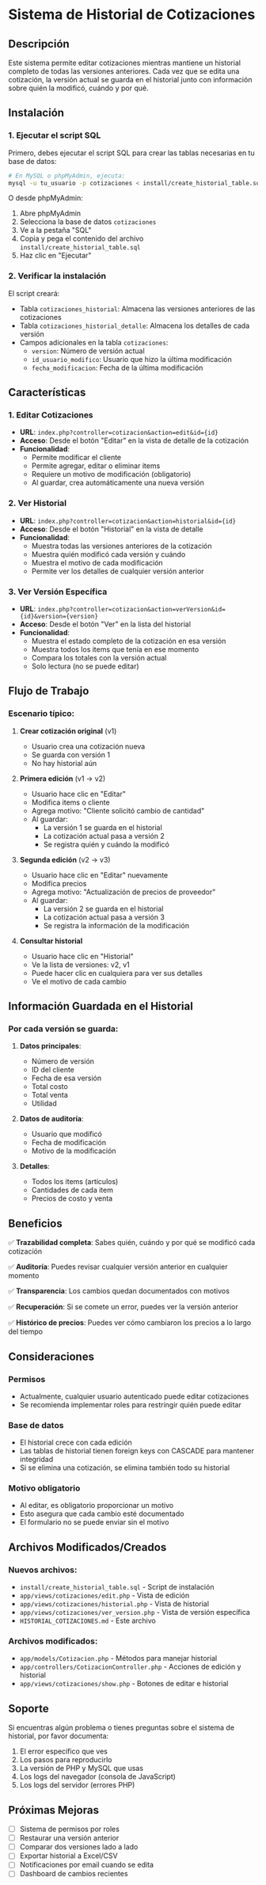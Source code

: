 # Sistema de Historial de Cotizaciones

## Descripción

Este sistema permite editar cotizaciones mientras mantiene un historial completo de todas las versiones anteriores. Cada vez que se edita una cotización, la versión actual se guarda en el historial junto con información sobre quién la modificó, cuándo y por qué.

## Instalación

### 1. Ejecutar el script SQL

Primero, debes ejecutar el script SQL para crear las tablas necesarias en tu base de datos:

```bash
# En MySQL o phpMyAdmin, ejecuta:
mysql -u tu_usuario -p cotizaciones < install/create_historial_table.sql
```

O desde phpMyAdmin:
1. Abre phpMyAdmin
2. Selecciona la base de datos `cotizaciones`
3. Ve a la pestaña "SQL"
4. Copia y pega el contenido del archivo `install/create_historial_table.sql`
5. Haz clic en "Ejecutar"

### 2. Verificar la instalación

El script creará:
- Tabla `cotizaciones_historial`: Almacena las versiones anteriores de las cotizaciones
- Tabla `cotizaciones_historial_detalle`: Almacena los detalles de cada versión
- Campos adicionales en la tabla `cotizaciones`:
  - `version`: Número de versión actual
  - `id_usuario_modifico`: Usuario que hizo la última modificación
  - `fecha_modificacion`: Fecha de la última modificación

## Características

### 1. Editar Cotizaciones

- **URL**: `index.php?controller=cotizacion&action=edit&id={id}`
- **Acceso**: Desde el botón "Editar" en la vista de detalle de la cotización
- **Funcionalidad**:
  - Permite modificar el cliente
  - Permite agregar, editar o eliminar items
  - Requiere un motivo de modificación (obligatorio)
  - Al guardar, crea automáticamente una nueva versión

### 2. Ver Historial

- **URL**: `index.php?controller=cotizacion&action=historial&id={id}`
- **Acceso**: Desde el botón "Historial" en la vista de detalle
- **Funcionalidad**:
  - Muestra todas las versiones anteriores de la cotización
  - Muestra quién modificó cada versión y cuándo
  - Muestra el motivo de cada modificación
  - Permite ver los detalles de cualquier versión anterior

### 3. Ver Versión Específica

- **URL**: `index.php?controller=cotizacion&action=verVersion&id={id}&version={version}`
- **Acceso**: Desde el botón "Ver" en la lista del historial
- **Funcionalidad**:
  - Muestra el estado completo de la cotización en esa versión
  - Muestra todos los items que tenía en ese momento
  - Compara los totales con la versión actual
  - Solo lectura (no se puede editar)

## Flujo de Trabajo

### Escenario típico:

1. **Crear cotización original** (v1)
   - Usuario crea una cotización nueva
   - Se guarda con versión 1
   - No hay historial aún

2. **Primera edición** (v1 → v2)
   - Usuario hace clic en "Editar"
   - Modifica items o cliente
   - Agrega motivo: "Cliente solicitó cambio de cantidad"
   - Al guardar:
     - La versión 1 se guarda en el historial
     - La cotización actual pasa a versión 2
     - Se registra quién y cuándo la modificó

3. **Segunda edición** (v2 → v3)
   - Usuario hace clic en "Editar" nuevamente
   - Modifica precios
   - Agrega motivo: "Actualización de precios de proveedor"
   - Al guardar:
     - La versión 2 se guarda en el historial
     - La cotización actual pasa a versión 3
     - Se registra la información de la modificación

4. **Consultar historial**
   - Usuario hace clic en "Historial"
   - Ve la lista de versiones: v2, v1
   - Puede hacer clic en cualquiera para ver sus detalles
   - Ve el motivo de cada cambio

## Información Guardada en el Historial

### Por cada versión se guarda:

1. **Datos principales**:
   - Número de versión
   - ID del cliente
   - Fecha de esa versión
   - Total costo
   - Total venta
   - Utilidad

2. **Datos de auditoría**:
   - Usuario que modificó
   - Fecha de modificación
   - Motivo de la modificación

3. **Detalles**:
   - Todos los items (artículos)
   - Cantidades de cada item
   - Precios de costo y venta

## Beneficios

✅ **Trazabilidad completa**: Sabes quién, cuándo y por qué se modificó cada cotización

✅ **Auditoría**: Puedes revisar cualquier versión anterior en cualquier momento

✅ **Transparencia**: Los cambios quedan documentados con motivos

✅ **Recuperación**: Si se comete un error, puedes ver la versión anterior

✅ **Histórico de precios**: Puedes ver cómo cambiaron los precios a lo largo del tiempo

## Consideraciones

### Permisos
- Actualmente, cualquier usuario autenticado puede editar cotizaciones
- Se recomienda implementar roles para restringir quién puede editar

### Base de datos
- El historial crece con cada edición
- Las tablas de historial tienen foreign keys con CASCADE para mantener integridad
- Si se elimina una cotización, se elimina también todo su historial

### Motivo obligatorio
- Al editar, es obligatorio proporcionar un motivo
- Esto asegura que cada cambio esté documentado
- El formulario no se puede enviar sin el motivo

## Archivos Modificados/Creados

### Nuevos archivos:
- `install/create_historial_table.sql` - Script de instalación
- `app/views/cotizaciones/edit.php` - Vista de edición
- `app/views/cotizaciones/historial.php` - Vista de historial
- `app/views/cotizaciones/ver_version.php` - Vista de versión específica
- `HISTORIAL_COTIZACIONES.md` - Este archivo

### Archivos modificados:
- `app/models/Cotizacion.php` - Métodos para manejar historial
- `app/controllers/CotizacionController.php` - Acciones de edición y historial
- `app/views/cotizaciones/show.php` - Botones de editar e historial

## Soporte

Si encuentras algún problema o tienes preguntas sobre el sistema de historial, por favor documenta:
1. El error específico que ves
2. Los pasos para reproducirlo
3. La versión de PHP y MySQL que usas
4. Los logs del navegador (consola de JavaScript)
5. Los logs del servidor (errores PHP)

## Próximas Mejoras

- [ ] Sistema de permisos por roles
- [ ] Restaurar una versión anterior
- [ ] Comparar dos versiones lado a lado
- [ ] Exportar historial a Excel/CSV
- [ ] Notificaciones por email cuando se edita
- [ ] Dashboard de cambios recientes
